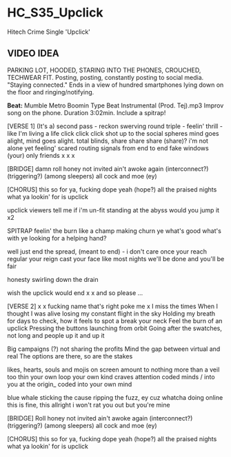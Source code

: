 # HC_S35_Upclick

Hitech Crime Single 'Upclick'

## VIDEO IDEA

PARKING LOT, HOODED, STARING INTO THE PHONES, CROUCHED, TECHWEAR FIT.
Posting, posting, constantly posting to social media. "Staying connected."
Ends in a view of hundred smartphones lying down on the floor and ringing/notifying.

**Beat:** Mumble  Metro Boomin Type Beat Instrumental (Prod. Tej).mp3
Improv song on the phone. Duration 3:02min.
Include a spitrap!

[VERSE 1]
(It's a) second pass - reckon swerving round triple -
feelin' thrill - like I'm living a life
click click click shot up to the social spheres
mind goes alight, mind goes alight.
total blinds, share share share (share)?
i'm not alone yet feeling' scared
routing signals from end to end
fake windows (your) only friends 
x
x
x

[BRIDGE]
damn roll honey
not invited ain't
awoke again (interconnect?)(triggering?) (among sleepers) all
cock and moe (ey)

[CHORUS]
this so for ya, 
fucking dope yeah (hope?)
all the praised nights
what ya lookin' for is
upclick

upclick
viewers tell me if i'm un-fit
standing at the abyss
would you jump it x2

SPITRAP
feelin' the burn like a champ
making churn ye
what's good what's with ye
looking for a helping hand?

well just end the spread, (meant to end) - i don't care
once your reach regular your reign 
cast your face like most nights
we'll be done and you'll be fair

honesty swirling down the drain

wish the upclick would end
x
x
and so please
...

[VERSE 2]
x
x
fucking name
that's right poke me
x
I miss the times
When I thought I was alive
losing my constant flight in the sky 
Holding my breath for days to check, 
how it feels to spot a break your neck
Feel the burn of an upclick
Pressing the buttons launching from orbit
Going after the swatches, not long and people up it and up it

Big campaigns (?) not sharing the profits
Mind the gap between virtual and real
The options are there, so are the stakes

likes, hearts, souls and mojis on screen
amount to nothing more than a veil too thin
your own loop your own kind craves
attention coded minds / into you at the origin_
coded into your own mind

blue whale sticking the cause
ripping the fuzz, ey cuz
whatcha doing online
this is fine, this allright
i won't rat you out but you're mine

[BRIDGE]
Roll honey
not invited ain't
awoke again (interconnect?)(triggering?) (among sleepers) all
cock and moe (ey)

[CHORUS]
this so for ya, 
fucking dope yeah (hope?)
all the praised nights
what ya lookin' for is
upclick
